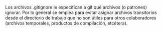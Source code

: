 Los archivos .gitignore le especifican a git qué archivos (o patrones) ignorar. Por lo general se emplea para evitar asignar archivos 
transitorios desde el directorio de trabajo que no son útiles para otros colaboradores (archivos temporales, productos de compilación, 
etcétera).
